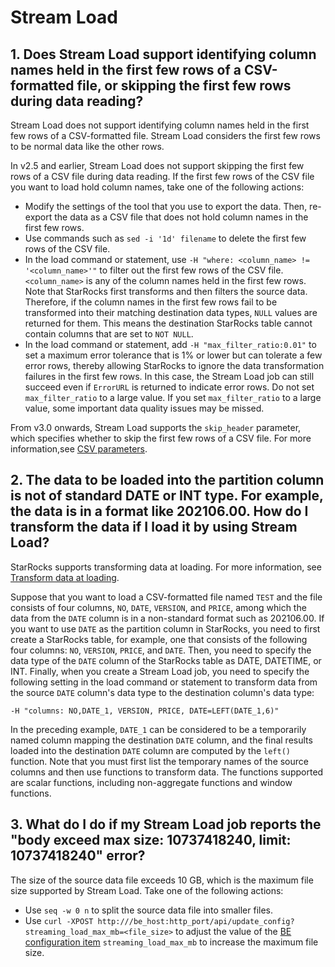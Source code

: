 # Stream Load

## 1. Does Stream Load support identifying column names held in the first few rows of a CSV-formatted file, or skipping the first few rows during data reading?

Stream Load does not support identifying column names held in the first few rows of a CSV-formatted file. Stream Load considers the first few rows to be normal data like the other rows.

In v2.5 and earlier, Stream Load does not support skipping the first few rows of a CSV file during data reading. If the first few rows of the CSV file you want to load hold column names, take one of the following actions:

- Modify the settings of the tool that you use to export the data. Then, re-export the data as a CSV file that does not hold column names in the first few rows.
- Use commands such as `sed -i '1d' filename` to delete the first few rows of the CSV file.
- In the load command or statement, use `-H "where: <column_name> != '<column_name>'"` to filter out the first few rows of the CSV file. `<column_name>` is any of the column names held in the first few rows. Note that StarRocks first transforms and then filters the source data. Therefore, if the column names in the first few rows fail to be transformed into their matching destination data types, `NULL` values are returned for them. This means the destination StarRocks table cannot contain columns that are set to `NOT NULL`.
- In the load command or statement, add `-H "max_filter_ratio:0.01"` to set a maximum error tolerance that is 1% or lower but can tolerate a few error rows, thereby allowing StarRocks to ignore the data transformation failures in the first few rows. In this case, the Stream Load job can still succeed even if `ErrorURL` is returned to indicate error rows. Do not set `max_filter_ratio` to a large value. If you set `max_filter_ratio` to a large value, some important data quality issues may be missed.

From v3.0 onwards, Stream Load supports the `skip_header` parameter, which specifies whether to skip the first few rows of a CSV file. For more information,see [CSV parameters](../../sql-reference/sql-statements/data-manipulation/STREAM_LOAD.md#csv-parameters).

## 2. The data to be loaded into the partition column is not of standard DATE or INT type. For example, the data is in a format like 202106.00. How do I transform the data if I load it by using Stream Load?

StarRocks supports transforming data at loading. For more information, see [Transform data at loading](../../loading/Etl_in_loading.md).

Suppose that you want to load a CSV-formatted file named `TEST` and the file consists of four columns, `NO`, `DATE`, `VERSION`, and `PRICE`, among which the data from the `DATE` column is in a non-standard format such as 202106.00. If you want to use `DATE` as the partition column in StarRocks, you need to first create a StarRocks table, for example, one that consists of the following four columns: `NO`, `VERSION`, `PRICE`, and `DATE`. Then, you need to specify the data type of the `DATE` column of the StarRocks table as DATE, DATETIME, or INT. Finally, when you create a Stream Load job, you need to specify the following setting in the load command or statement to transform data from the source `DATE` column's data type to the destination column's data type:

```Plain
-H "columns: NO,DATE_1, VERSION, PRICE, DATE=LEFT(DATE_1,6)"
```

In the preceding example, `DATE_1` can be considered to be a temporarily named column mapping the destination `DATE` column, and the final results loaded into the destination `DATE` column are computed by the `left()` function. Note that you must first list the temporary names of the source columns and then use functions to transform data. The functions supported are scalar functions, including non-aggregate functions and window functions.

## 3. What do I do if my Stream Load job reports the "body exceed max size: 10737418240, limit: 10737418240" error?

The size of the source data file exceeds 10 GB, which is the maximum file size supported by Stream Load. Take one of the following actions:

- Use `seq -w 0 n` to split the source data file into smaller files.
- Use `curl -XPOST http:///be_host:http_port/api/update_config?streaming_load_max_mb=<file_size>` to adjust the value of the [BE configuration item](../../administration/Configuration.md#configure-be-dynamic-parameters) `streaming_load_max_mb` to increase the maximum file size.
